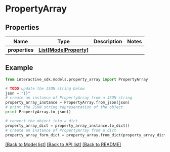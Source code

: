 # PropertyArray


## Properties

Name | Type | Description | Notes
------------ | ------------- | ------------- | -------------
**properties** | [**List[ModelProperty]**](ModelProperty.md) |  | 

## Example

```python
from interactive_sdk.models.property_array import PropertyArray

# TODO update the JSON string below
json = "{}"
# create an instance of PropertyArray from a JSON string
property_array_instance = PropertyArray.from_json(json)
# print the JSON string representation of the object
print PropertyArray.to_json()

# convert the object into a dict
property_array_dict = property_array_instance.to_dict()
# create an instance of PropertyArray from a dict
property_array_form_dict = property_array.from_dict(property_array_dict)
```
[[Back to Model list]](../README.md#documentation-for-models) [[Back to API list]](../README.md#documentation-for-api-endpoints) [[Back to README]](../README.md)



